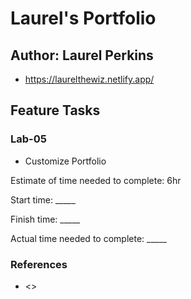 # Laurel's Portfolio

## Author: Laurel Perkins

* <https://laurelthewiz.netlify.app/>

## Feature Tasks

### Lab-05

* Customize Portfolio

Estimate of time needed to complete: 6hr

Start time: _____

Finish time: _____

Actual time needed to complete: _____

### References

* <>
